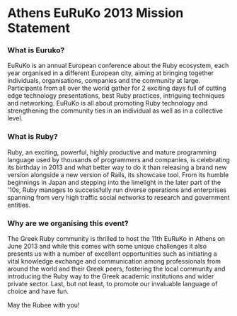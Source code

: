 # Athens EuRuKo 2013 Mission Statement
  
### What is Euruko?
  EuRuKo is an annual European conference about the Ruby ecosystem,
  each year organised in a different European city, aiming at bringing
  together individuals, organisations, companies and the community at large. 
  Participants from all over the world gather for 2 exciting days full
  of cutting edge technology presentations, best Ruby practices,
  intriguing techniques and networking. EuRuKo is all about promoting
  Ruby technology and strengthening  the community ties in an individual
  as well as in a collective level.
  
### What is Ruby?
  Ruby, an exciting, powerful, highly productive and mature
  programming language used by thousands of programmers and companies,
  is celebrating its birthday in 2013 and what better way to do it
  than releasing a brand new version alongside a new version of Rails,
  its showcase tool. From its humble beginnings in Japan and stepping
  into the limelight in the later part of the '10s, Ruby manages to
  successfully run diverse operations and enterprises spanning from
  very high traffic social networks to research and government entities. 

### Why are we organising this event?
   The Greek Ruby community is thrilled to host the 11th EuRuKo in Athens on June 2013 and
   while this comes with some unique challenges it also presents us with a number
   of  excellent opportunities such as initiating a vital knowledge
   exchange and communication among professionals from around the
   world and their Greek peers, fostering the local community and
   introducing the Ruby way to the Greek academic institutions
   and wider private sector. Last, but not least, to promote our
   invaluable language of choice and have fun.
   
May the Rubee with you!
